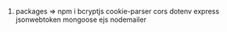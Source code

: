 1. packages =>
   npm i bcryptjs cookie-parser cors dotenv express jsonwebtoken mongoose ejs nodemailer
